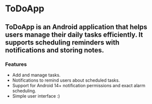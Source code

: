 # ToDoApp
ToDoApp is an Android application that helps users manage their daily tasks efficiently. It supports scheduling reminders with notifications and storing notes.
---

### Features
- Add and manage tasks.
- Notifications to remind users about scheduled tasks.
- Support for Android 14+ notification permissions and exact alarm scheduling.
- Simple user interface :)

